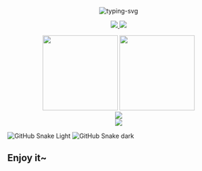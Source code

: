 <p align="center">
  <img src="https://readme-typing-svg.herokuapp.com?font=Fira+Code&pause=1000&center=true&vCenter=true&width=435&lines=Learn+what+you+want;Do+what+you+want" alt="typing-svg">
</p>

<p align="center">
  <a title="ORCID" target="_blank" href="https://orcid.org/0000-0003-0850-8987">
    <img src="https://img.shields.io/badge/ORCID-chLi-brightgreen">
  </a>
  <a title="CSDN" target="_blank" href="https://blog.csdn.net/qq_49466306">
    <img src="https://img.shields.io/badge/CSDN-chLi-brightgreen">
  </a>
</p>

<div align="center">
  <span>  </span>
  <img height="170px" src="https://github-readme-stats.vercel.app/api?username=565353780"/>
  <span>  </span>
  <img height="170px" src="https://github-readme-stats.vercel.app/api/top-langs/?username=565353780&layout=compact&langs_count=8"/>
  <span>  </span>
</div>

<div align="center">
  <img src="https://github-readme-streak-stats.herokuapp.com/?user=565353780"/>
</div>

<div align="center">
  <img src="https://activity-graph.herokuapp.com/graph?username=565353780&theme=minimal"/>
</div>

![GitHub Snake Light](github-snake.svg#gh-light-mode-only)
![GitHub Snake dark](github-snake-dark.svg#gh-dark-mode-only)

## Enjoy it~

